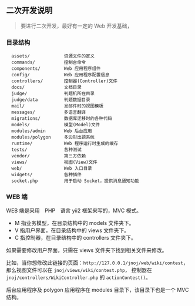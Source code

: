 二次开发说明
-----------

> 要进行二次开发，最好有一定的 Web 开发基础，

### 目录结构

      assets/             资源文件的定义
      commands/           控制台命令
      components/         Web 应用程序组件
      config/             Web 应用程序配置信息
      controllers/        控制器(Controller)文件
      docs/               文档目录
      judge/              判题机所在目录
      judge/data          判题数据目录
      mail/               发邮件时的视图模板
      messages/           多语言翻译
      migrations/         数据库迁移时的各种代码
      models/             模型(Model)文件
      modules/admin       Web 后台应用
      modules/polygon     多边形出题系统
      runtime/            Web 程序运行时生成的缓存
      tests/              各种测试
      vendor/             第三方依赖
      views/              视图(View)文件
      web/                Web 入口目录
      widgets/            各种插件
      socket.php          用于启动 Socket，提供消息通知功能

### WEB 端

WEB 端是采用　PHP　语言 yii2 框架来写的，MVC 模式。
 - M 指业务模型，在目录结构中的 models 文件夹下。
 - V 指用户界面，在目录结构中的 views 文件夹下。
 - C 指控制器，在目录结构中的 controllers 文件夹下。

如果需要修改用户界面，只需在 views 文件夹下找到相关文件来修改。

比如，当你想修改此链接的页面：`http://127.0.0.1/jnoj/web/wiki/contest`，那么视图文件可以在 `jnoj/views/wiki/contest.php`，
控制器在 `jnoj/controllers/WikiController.php` 的 `actionContest()`。

后台应用程序及 polygon 应用程序在 modules 目录下，该目录下也是一个 MVC结构。
